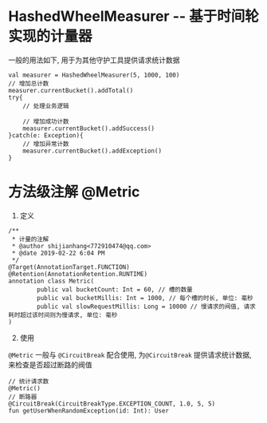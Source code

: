 # HashedWheelMeasurer -- 基于时间轮实现的计量器

一般的用法如下, 用于为其他守护工具提供请求统计数据

```
val measurer = HashedWheelMeasurer(5, 1000, 100)
// 增加总计数
measurer.currentBucket().addTotal()
try{
    // 处理业务逻辑

    // 增加成功计数
    measurer.currentBucket().addSuccess()
}catch(e: Exception){
    // 增加异常计数
    measurer.currentBucket().addException()
}
```

# 方法级注解 @Metric

1. 定义

```
/**
 * 计量的注解
 * @author shijianhang<772910474@qq.com>
 * @date 2019-02-22 6:04 PM
 */
@Target(AnnotationTarget.FUNCTION)
@Retention(AnnotationRetention.RUNTIME)
annotation class Metric(
        public val bucketCount: Int = 60, // 槽的数量
        public val bucketMillis: Int = 1000, // 每个槽的时长, 单位: 毫秒
        public val slowRequestMillis: Long = 10000 // 慢请求的阀值, 请求耗时超过该时间则为慢请求, 单位: 毫秒
)
```

2. 使用

`@Metric` 一般与 `@CircuitBreak` 配合使用, 为`@CircuitBreak` 提供请求统计数据, 来检查是否超过断路的阀值

```
// 统计请求数
@Metric()
// 断路器
@CircuitBreak(CircuitBreakType.EXCEPTION_COUNT, 1.0, 5, 5)
fun getUserWhenRandomException(id: Int): User
```
